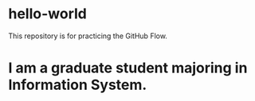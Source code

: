 # hello-world
This repository is for practicing the GitHub Flow.

# I am a graduate student majoring in Information System.

